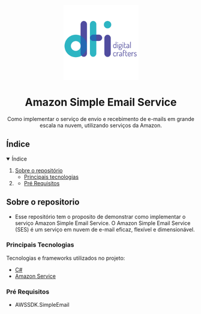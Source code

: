 <!-- Logo/Banner do Projeto -->

<p align="center">
  <img src="assets/logo-dti.png" alt="Logo" width="auto" height="200">
  <h1 align="center">Amazon Simple Email Service</h1>
  <p align="center">
    Como implementar o serviço de envio e recebimento de e-mails em grande escala na nuvem, utilizando serviços da Amazon.
  </p>
</p>

## Índice

<details open="open">
  <summary>Índice</summary>
  <ol>
    <li>
      <a href="#sobre-a-aplicação">Sobre o repositório</a>
      <ul>
        <li><a href="#principais-tecnologias">Principais tecnologias</a></li>
      </ul>
    </li>
    <li>
      <ul>
        <li><a href="#pré-requisitos">Pré Requisitos</a></li>
      </ul>
    </li>
  </ol>
</details>

## Sobre o repositorio

* Esse repositório tem o proposito de demonstrar como implementar o serviço Amazon Simple Email Service. O Amazon Simple Email Service (SES) é um serviço em nuvem de e-mail eficaz, flexível e dimensionável.

### Principais Tecnologias

Tecnologias e frameworks utilizados no projeto:

- [C#](https://docs.microsoft.com/pt-br/dotnet/csharp/)
- [Amazon Service](https://aws.amazon.com/pt/ses/)
### Pré Requisitos
- AWSSDK.SimpleEmail
